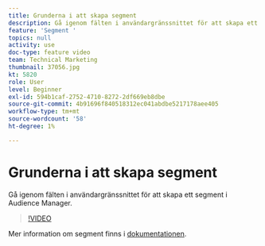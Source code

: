 ```yaml
---
title: Grunderna i att skapa segment
description: Gå igenom fälten i användargränssnittet för att skapa ett segment i Audience Manager.
feature: 'Segment '
topics: null
activity: use
doc-type: feature video
team: Technical Marketing
thumbnail: 37056.jpg
kt: 5820
role: User
level: Beginner
exl-id: 594b1caf-2752-4710-8272-2df669eb8dbe
source-git-commit: 4b91696f840518312ec041abdbe5217178aee405
workflow-type: tm+mt
source-wordcount: '58'
ht-degree: 1%

---
```


# Grunderna i att skapa segment

Gå igenom fälten i användargränssnittet för att skapa ett segment i Audience Manager.

>[!VIDEO](https://video.tv.adobe.com/v/37056/?quality=12&learn=on)

Mer information om segment finns i [dokumentationen](https://docs.adobe.com/content/help/en/audience-manager/user-guide/features/segments/segments-purpose.html).
